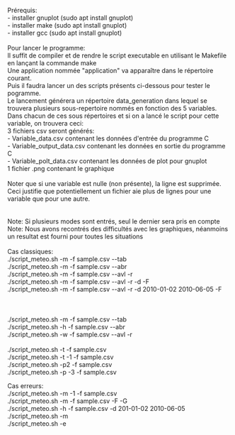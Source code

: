 Prérequis:<br />
	- installer gnuplot (sudo apt install gnuplot) <br />
	- installer make (sudo apt install gnuplot)<br />
	- installer gcc (sudo apt install gnuplot)<br />
<br />
Pour lancer le programme: <br />
Il suffit de compiler et de rendre le script executable en utilisant le Makefile en lançant la commande make<br />
Une application nommée "application" va apparaître dans le répertoire courant.<br />
Puis il faudra lancer un des scripts présents ci-dessous pour tester le pogramme.<br />
Le lancement générera un répertoire data_generation dans lequel se trouvera plusieurs sous-repertoire nommés en fonction des 5 variables. Dans chacun de ces sous répertoires et si on a lancé le script pour cette variable, on trouvera ceci:<br />
3 fichiers csv seront générés: <br />
    - Variable_data.csv contenant les données d'entrée du programme C<br />
    - Variable_output_data.csv contenant les données en sortie du programme C<br />
    - Variable_polt_data.csv contenant les données de plot pour gnuplot<br />
1 fichier .png contenant le graphique<br />
<br />
Noter que si une variable est nulle (non présente), la ligne est supprimée. Ceci justifie que potentiellement un fichier aie plus de lignes pour une variable que pour une autre.<br />
<br />
<br />
Note: Si plusieurs modes sont entrés, seul le dernier sera pris en compte<br />
Note: Nous avons recontrés des difficultés avec les graphiques, néanmoins un resultat est fourni pour toutes les situations<br />
<br />
Cas classiques:<br />
./script_meteo.sh -m -f sample.csv --tab<br />
./script_meteo.sh -m -f sample.csv --abr<br />
./script_meteo.sh -m -f sample.csv --avl -r<br />
./script_meteo.sh -m -f sample.csv --avl -r -d -F<br />
./script_meteo.sh -m -f sample.csv --avl -r -d 2010-01-02 2010-06-05 -F<br />
<br />
<br />
<br />
./script_meteo.sh -m -f sample.csv --tab<br />
./script_meteo.sh -h -f sample.csv --abr<br />
./script_meteo.sh -w -f sample.csv --avl -r<br />
<br />
./script_meteo.sh -t -f sample.csv<br />
./script_meteo.sh -t -1 -f sample.csv<br />
./script_meteo.sh -p2 -f sample.csv<br />
./script_meteo.sh -p -3 -f sample.csv<br />

Cas erreurs:<br />
./script_meteo.sh -m -1 -f sample.csv<br />
./script_meteo.sh -m -f sample.csv -F -G<br />
./script_meteo.sh -h -f sample.csv -d 201-01-02 2010-06-05<br />
./script_meteo.sh -m<br />
./script_meteo.sh -e<br />
